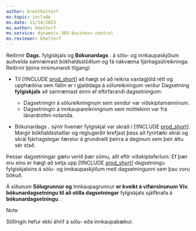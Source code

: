 ```yaml
---
author: brentholtorf
ms.topic: include
ms.date: 11/14/2023
ms.author: bholtorf
ms.service: dynamics-365-business-central
ms.reviewer: bholtorf
---
```


Reitirnir **Dags.** fylgiskjals og **Bókunardags** . á sölu- og innkaupaskjölum auðvelda samræmast bókhaldsstöðlum og fá nákvæma fjárhagsútreikninga. Reitirnir þjóna mismunandi tilgangi:

- Til [!INCLUDE [prod_short](prod_short.md)] að hægt sé að reikna vaxtagjöld rétt og upphæðina sem fallin er í gjalddaga á sölureikningum verður Dagsetning **fylgiskjals** að samræmast einni af eftirfarandi dagsetningum:

   - Dagsetningin á sölureikningnum sem sendur var viðskiptamanninum. 
   - Dagsetningin á innkaupareikningnum sem móttekinn var frá lánardrottni notanda.
- Bókunardags **.** sýnir hvenær fylgiskjal var skráð í [!INCLUDE [prod_short](prod_short.md)]. Margir bókhaldsstaðlar og reglugerðir krefjast þess að fyrirtæki skrái og skrái fjárhagslegar færslur á grundvelli þeirra á deginum sem þeir áttu sér stað.

Þessar dagsetningar gætu verið þær sömu, allt eftir viðskiptaferlum. Ef þær eru eins er hægt að setja upp [!INCLUDE [prod_short](prod_short.md)] dagsetningu fylgiskjalsins á sölu- og innkaupaskjölum með dagsetningunni sem þau voru bókuð.  
  
Á síðunum **Sölugrunnur og** Innkaupagrunnur **er kveikt á vífærslnunum Vív. bókunardagsetningu til að stilla dagsetningar** fylgiskjals sjálfkrafa á **bókunardagsetningu** .

> [!NOTE]
> Stillingin hefur ekki áhrif á sölu- eða innkaupabækur.